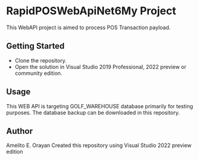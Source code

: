﻿# RapidPOSWebApiNet6My Project

This WebAPI project is aimed to process POS Transaction payload.

## Getting Started

- Clone the repository.
- Open the solution in Visual Studio 2019 Professional, 2022 preview or community edition.

## Usage

This WEB API is targeting GOLF_WAREHOUSE database primarily for testing purposes. The database backup can be downloaded in this repository.

## Author

Amelito E. Orayan
Created this repository using Visual Studio 2022 preview edition
